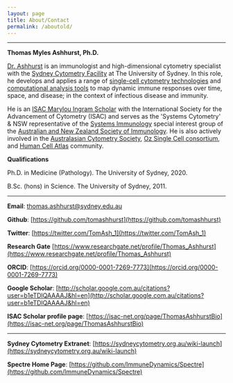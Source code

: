 ```yaml
---
layout: page
title: About/Contact
permalink: /aboutold/
---
```


---

**Thomas Myles Ashhurst, Ph.D.**

[Dr. Ashhurst](https://tomashhurst.github.io/about/) is an immunologist and high-dimensional cytometry specialist with the [Sydney Cytometry Facility](https://sydneycytometry.org.au) at The University of Sydney. In this role, he develops and applies a range of [single-cell cytometry technologies](https://tomashhurst.github.io/research/) and [computational analysis tools](https://github.com/ImmuneDynamics/Spectre) to map dynamic immune responses over time, space, and disease; in the context of infectious disease and immunity. 

He is an [ISAC Marylou Ingram Scholar](https://isac-net.org/page/ThomasAshhurstBio) with the International Society for the Advancement of Cytometry (ISAC) and serves as the 'Systems Cytometry' & NSW representative of the [Systems Immunology](https://www.immunology.org.au/asi-programs-and-opportunities/special-interest-groups/systems-immunology/) special interest group of the [Australian and New Zealand Society of Immunology](https://www.immunology.org.au/). He is also actively involved in the [Australasian Cytometry Society](https://cytometry.org.au/), [Oz Single Cell consortium](https://www.singlecells.org.au/), and [Human Cell Atlas](https://www.humancellatlas.org/) community.

**Qualifications**

Ph.D. in Medicine (Pathology). The University of Sydney, 2020.

B.Sc. (hons) in Science. The University of Sydney, 2011.

---

**Email**: 
[thomas.ashhurst@sydney.edu.au](mailto:thomas.ashhurst@sydney.edu.au)

**Github**: 
[https://github.com/tomashhurst](https://github.com/tomashhurst)

**Twitter**:
[https://twitter.com/TomAsh_1](https://twitter.com/TomAsh_1)

**Research Gate**
[https://www.researchgate.net/profile/Thomas_Ashhurst](https://www.researchgate.net/profile/Thomas_Ashhurst)

**ORCID**:
[https://orcid.org/0000-0001-7269-7773](https://orcid.org/0000-0001-7269-7773)

**Google Scholar**: 
[http://scholar.google.com.au/citations?user=b1eTDlQAAAAJ&hl=en](http://scholar.google.com.au/citations?user=b1eTDlQAAAAJ&hl=en)

**ISAC Scholar profile page**:
[https://isac-net.org/page/ThomasAshhurstBio](https://isac-net.org/page/ThomasAshhurstBio)

---

**Sydney Cytometry Extranet**:
[https://sydneycytometry.org.au/wiki-launch](https://sydneycytometry.org.au/wiki-launch)

**Spectre Home Page**:
[https://github.com/ImmuneDynamics/Spectre](https://github.com/ImmuneDynamics/Spectre)
